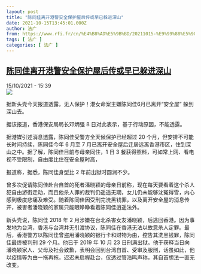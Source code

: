 ```yaml
---
layout: post
title: "陈同佳离开港警安全保护屋后传或早已躲进深山"
date: 2021-10-15T13:45:01.000Z
author: 法广
from: https://www.rfi.fr/cn/%E4%B8%AD%E5%9B%BD/20211015-%E9%99%88%E5%90%8C%E4%BD%B3%E7%A6%BB%E5%BC%80%E6%B8%AF%E8%AD%A6%E5%AE%89%E5%85%A8%E4%BF%9D%E6%8A%A4%E5%B1%8B%E5%90%8E%E4%BC%A0%E6%88%96%E6%97%A9%E5%B7%B2%E8%BA%B2%E8%BF%9B%E6%B7%B1%E5%B1%B1
tags: [ 法广 ]
categories: [ 法广 ]
---
```

<!--1634305501000-->
[陈同佳离开港警安全保护屋后传或早已躲进深山](https://www.rfi.fr/cn/%E4%B8%AD%E5%9B%BD/20211015-%E9%99%88%E5%90%8C%E4%BD%B3%E7%A6%BB%E5%BC%80%E6%B8%AF%E8%AD%A6%E5%AE%89%E5%85%A8%E4%BF%9D%E6%8A%A4%E5%B1%8B%E5%90%8E%E4%BC%A0%E6%88%96%E6%97%A9%E5%B7%B2%E8%BA%B2%E8%BF%9B%E6%B7%B1%E5%B1%B1)
------

<div>
<div>15/10/2021 - 15:39</div><img src="https://s.rfi.fr/media/display/a7ac84d6-0faa-11ea-90a9-005056a99247/04867dd3-59bb-4d96-9539-cdcab01413f4_w408_r1_s.jpg"><div >                    <p>据新头壳今天报道透露，无人保护！港女命案主嫌陈同佳6月已离开“安全屋” 躲到深山去。</p><p>据该报道，香港保安局局长邓炳强 8 日对此表示，基于行动原因，不能透露。</p><p>据港媒引述消息透露，陈同佳受警方全天候保护已经超过 20 个月，但安排不可能长时间持续，陈同佳今年 6 月至 7 月已离开安全屋后迁居远离香港市区，住到深山之中。据了解，陈同佳目前与母亲同住，1 日 3 餐获得照料，可如常上网、看电视不受限制，自由度比住在安全屋时高，</p><p>报道称，据悉，陈同佳身型比 2 年前出狱时圆润不少。</p><p>曾多次促请陈同佳赴台自首的死者潘晓颖的母亲日前称，现在每天要看着这个杀人犯自由游街走动，而且他杀人罪的裁判仍遥遥无期，女儿仍未能够沈冤得雪，内心感到极度悲痛及难受。随着陈同佳因受刑完洗黑钱罪，以及离开安全屋的消息传开，被害者潘晓颖的家属只能眼睁睁看着陈同佳逍遥法外。</p><p>新头壳说，陈同佳 2018 年 2 月涉嫌在台北杀害女友潘晓颖，后逃回香港。因为事发地为台湾，香港与台湾并无引渡协议，陈同佳在香港无法以故意杀人定罪。最后，香港警方以陈同佳曾盗用潘晓颖的银行卡和财物为由，控告其洗黑钱罪，陈同佳最终被判刑 29 个月。他已于 2019 年 10 月 23 日刑满出狱。他于获释当日向潘晓颖家人、父母及社会致歉，表明会回到台湾自首、受审及服刑，话虽如此，他以疫情等为由一拖再拖，迟迟未启程赴台，仅透过管浩鸣声称，其自首想法一直无改变。</p>                                            <div data-selfpromo-newsletter>    </div>    <div data-selfpromo-app>    </div>                </div>
</div>
